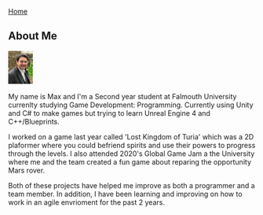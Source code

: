 <a href="https://virtualvortex.github.io/UtilityBaseAI/">Home</a>


## About Me 

<img class = "one" src="PictureOfMe.jpg" width="10%" height="10%" />

My name is Max and I'm a Second year student at Falmouth University currenlty studying Game Development: Programming. Currently using Unity and C# to make games but trying to learn Unreal Engine 4 and C++/Blueprints. 

I worked on a game last year called 'Lost Kingdom of Turia' which was a 2D plaformer where you could befriend spirits and use their powers to progress through the levels. I also attended 2020's Global Game Jam a the University where me and the team created a fun game about reparing the opportunity Mars rover.

Both of these projects have helped me improve as both a programmer and a team member. In addition, I have been learning and improving on how to work in an agile envrioment for the past 2 years.

